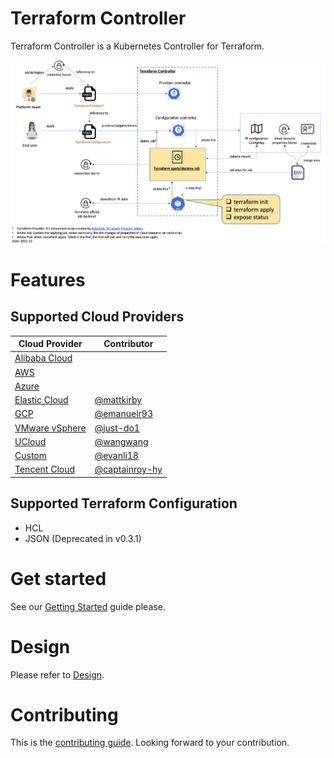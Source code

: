 # Terraform Controller

Terraform Controller is a Kubernetes Controller for Terraform.

![](docs/resources/architecture.png)

# Features

## Supported Cloud Providers

| Cloud Provider                                                                                                       | Contributor                                        |
|----------------------------------------------------------------------------------------------------------------------|----------------------------------------------------|
| [Alibaba Cloud](https://www.alibabacloud.com/)                                                                       |                                                    |
| [AWS](https://aws.amazon.com/)                                                                                       |                                                    |
| [Azure](https://portal.azure.com/)                                                                                   |                                                    |
| [Elastic Cloud](https://www.elastic.co/)                                                                             | [@mattkirby](https://github.com/mattkirby)         |
| [GCP](https://cloud.google.com/)                                                                                     | [@emanuelr93](https://github.com/emanuelr93)       |
| [VMware vSphere](https://www.vmware.com/hk/products/vsphere.html)                                                    | [@just-do1](https://github.com/just-do1)           |
| [UCloud](https://www.ucloud.cn/)                                                                                     | [@wangwang](https://github.com/wangwang)           |
| [Custom](https://github.com/oam-dev/terraform-controller/blob/master/examples/custom/configuration_hcl_example.yaml) | [@evanli18](https://github.com/evanli18)           |
| [Tencent Cloud](https://cloud.tencent.com/)                                                                          | [@captainroy-hy](https://github.com/captainroy-hy) |


## Supported Terraform Configuration

- HCL
- JSON (Deprecated in v0.3.1)

# Get started

See our [Getting Started](./getting-started.md) guide please.

# Design

Please refer to [Design](./DESIGN.md).

# Contributing

This is the [contributing guide](./CONTRIBUTING.md). Looking forward to your contribution.
